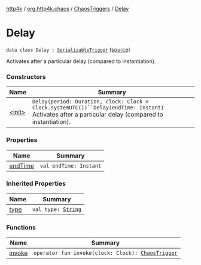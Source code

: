 [http4k](../../../index.md) / [org.http4k.chaos](../../index.md) / [ChaosTriggers](../index.md) / [Delay](./index.md)

# Delay

`data class Delay : `[`SerializableTrigger`](../../-serializable-trigger/index.md) [(source)](https://github.com/http4k/http4k/blob/master/http4k-testing-chaos/src/main/kotlin/org/http4k/chaos/ChaosTriggers.kt#L42)

Activates after a particular delay (compared to instantiation).

### Constructors

| Name | Summary |
|---|---|
| [&lt;init&gt;](-init-.md) | `Delay(period: Duration, clock: Clock = Clock.systemUTC())``Delay(endTime: Instant)`<br>Activates after a particular delay (compared to instantiation). |

### Properties

| Name | Summary |
|---|---|
| [endTime](end-time.md) | `val endTime: Instant` |

### Inherited Properties

| Name | Summary |
|---|---|
| [type](../../-serializable-trigger/type.md) | `val type: `[`String`](https://kotlinlang.org/api/latest/jvm/stdlib/kotlin/-string/index.html) |

### Functions

| Name | Summary |
|---|---|
| [invoke](invoke.md) | `operator fun invoke(clock: Clock): `[`ChaosTrigger`](../../-chaos-trigger.md) |
